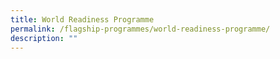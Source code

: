 ```yaml
---
title: World Readiness Programme
permalink: /flagship-programmes/world-readiness-programme/
description: ""
---
```

